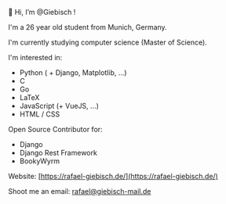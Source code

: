 👋 Hi, I’m @Giebisch !

I'm a 26 year old student from Munich, Germany. 

I'm currently studying computer science (Master of Science).

I'm interested in:
  + Python ( + Django, Matplotlib, ...)
  + C
  + Go
  + LaTeX
  + JavaScript (+ VueJS, ...)
  + HTML / CSS

Open Source Contributor for:
  + Django
  + Django Rest Framework
  + BookyWyrm

Website: [https://rafael-giebisch.de/](https://rafael-giebisch.de/)
  
Shoot me an email: rafael@giebisch-mail.de
